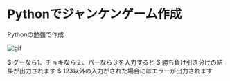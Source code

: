 # Pythonでジャンケンゲーム作成
Pythonの勉強で作成

![gif](https://raw.github.com/wiki/Nogami111/Python/images/rsp2.gif)

$ グーなら1、チョキなら２、パーなら３を入力すると
$ 勝ち負け引き分けの結果が出力されます
$ 123以外の入力がされた場合にはエラーが出力されます
